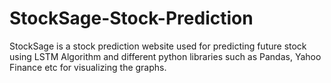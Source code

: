 # StockSage-Stock-Prediction
StockSage is a stock prediction website used for predicting future stock using LSTM Algorithm and different python libraries such as Pandas, Yahoo Finance etc for visualizing the graphs.
